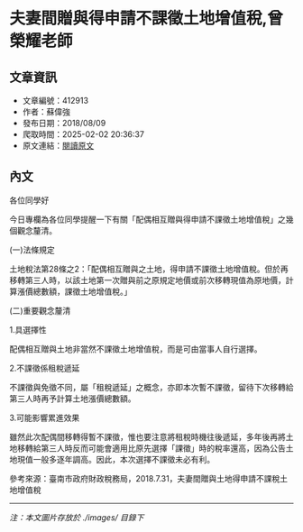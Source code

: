 # 夫妻間贈與得申請不課徵土地增值稅,曾榮耀老師

## 文章資訊
- 文章編號：412913
- 作者：蘇偉強
- 發布日期：2018/08/09
- 爬取時間：2025-02-02 20:36:37
- 原文連結：[閱讀原文](https://real-estate.get.com.tw/Columns/detail.aspx?no=412913)

## 內文
各位同學好

今日專欄為各位同學提醒一下有關「配偶相互贈與得申請不課徵土地增值稅」之幾個觀念釐清。

(一)法條規定

土地稅法第28條之2：「配偶相互贈與之土地，得申請不課徵土地增值稅。但於再移轉第三人時，以該土地第一次贈與前之原規定地價或前次移轉現值為原地價，計算漲價總數額，課徵土地增值稅。」

(二)重要觀念釐清

1.具選擇性

配偶相互贈與土地非當然不課徵土地增值稅，而是可由當事人自行選擇。

2.不課徵係租稅遞延

不課徵與免徵不同，屬「租稅遞延」之概念，亦即本次暫不課徵，留待下次移轉給第三人時再予計算土地漲價總數額。

3.可能影響累進效果

雖然此次配偶間移轉得暫不課徵，惟也要注意將租稅時機往後遞延，多年後再將土地移轉給第三人時反而可能會適用比原先選擇「課徵」時的稅率還高，因為公告土地現值一般多逐年調高。因此，本次選擇不課徵未必有利。

參考來源：臺南市政府財政稅務局，2018.7.31，夫妻間贈與土地得申請不課稅土地增值稅

---
*注：本文圖片存放於 ./images/ 目錄下*
